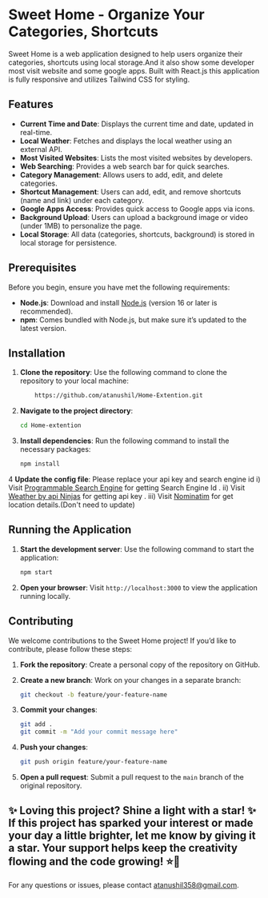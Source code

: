 # Sweet Home - Organize Your Categories, Shortcuts

Sweet Home is a web application designed to help users organize their categories, shortcuts using local storage.And it also show some developer most visit website and some google apps. Built with React.js this application is fully responsive and utilizes Tailwind CSS for styling. 

## Features

- **Current Time and Date**: Displays the current time and date, updated in real-time.
- **Local Weather**: Fetches and displays the local weather using an external API.
- **Most Visited Websites**: Lists the most visited websites by developers.
- **Web Searching**: Provides a web search bar for quick searches.
- **Category Management**: Allows users to add, edit, and delete categories.
- **Shortcut Management**: Users can add, edit, and remove shortcuts (name and link) under each category.
- **Google Apps Access**: Provides quick access to Google apps via icons.
- **Background Upload**: Users can upload a background image or video (under 1MB) to personalize the page.
- **Local Storage**: All data (categories, shortcuts, background) is stored in local storage for persistence.

  
## Prerequisites

Before you begin, ensure you have met the following requirements:

- **Node.js**: Download and install [Node.js](https://nodejs.org/) (version 16 or later is recommended).
- **npm**: Comes bundled with Node.js, but make sure it’s updated to the latest version.

## Installation

1. **Clone the repository**: Use the following command to clone the repository to your local machine:

    ```bash
        https://github.com/atanushil/Home-Extention.git
    ```

2. **Navigate to the project directory**:

    ```bash
    cd Home-extention
    ```

3. **Install dependencies**: Run the following command to install the necessary packages:

    ```bash
    npm install
    ```
4 **Update the config file**: Please replace your api key and search engine id 
    i) Visit [Programmable Search Engine](https://programmablesearchengine.google.com/) for getting Search Engine Id .
    ii) Visit  [Weather by api Ninjas](https://rapidapi.com/apininjas/api/weather-by-api-ninjas) for getting api key .
    iii) Visit [Nominatim](https://nominatim.openstreetmap.org/ui/search.html) for get location details.(Don't need to update)
## Running the Application
    
1. **Start the development server**: Use the following command to start the application:

    ```bash
    npm start
    ```

2. **Open your browser**: Visit `http://localhost:3000` to view the application running locally.

## Contributing

We welcome contributions to the Sweet Home project! If you’d like to contribute, please follow these steps:

1. **Fork the repository**: Create a personal copy of the repository on GitHub.
2. **Create a new branch**: Work on your changes in a separate branch:

    ```bash
    git checkout -b feature/your-feature-name
    ```

3. **Commit your changes**:

    ```bash
    git add .
    git commit -m "Add your commit message here"
    ```

4. **Push your changes**:

    ```bash
    git push origin feature/your-feature-name
    ```

5. **Open a pull request**: Submit a pull request to the `main` branch of the original repository.
   
✨ Loving this project? Shine a light with a star! ✨
If this project has sparked your interest or made your day a little brighter, let me know by giving it a star. Your support helps keep the creativity flowing and the code growing! ⭐️🚀
---

For any questions or issues, please contact [atanushil358@gmail.com](mailto:atanushil358@gmail.com).
